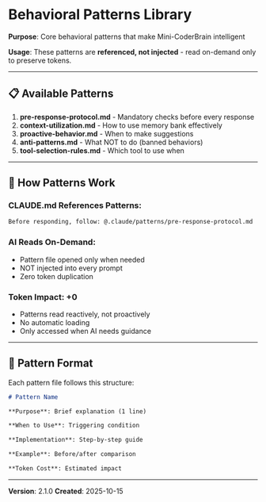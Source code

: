 # Behavioral Patterns Library

**Purpose**: Core behavioral patterns that make Mini-CoderBrain intelligent

**Usage**: These patterns are **referenced, not injected** - read on-demand only to preserve tokens.

---

## 📋 Available Patterns

1. **pre-response-protocol.md** - Mandatory checks before every response
2. **context-utilization.md** - How to use memory bank effectively
3. **proactive-behavior.md** - When to make suggestions
4. **anti-patterns.md** - What NOT to do (banned behaviors)
5. **tool-selection-rules.md** - Which tool to use when

---

## 🎯 How Patterns Work

### CLAUDE.md References Patterns:
```markdown
Before responding, follow: @.claude/patterns/pre-response-protocol.md
```

### AI Reads On-Demand:
- Pattern file opened only when needed
- NOT injected into every prompt
- Zero token duplication

### Token Impact: **+0**
- Patterns read reactively, not proactively
- No automatic loading
- Only accessed when AI needs guidance

---

## 📝 Pattern Format

Each pattern file follows this structure:

```markdown
# Pattern Name

**Purpose**: Brief explanation (1 line)

**When to Use**: Triggering condition

**Implementation**: Step-by-step guide

**Example**: Before/after comparison

**Token Cost**: Estimated impact
```

---

**Version**: 2.1.0
**Created**: 2025-10-15

